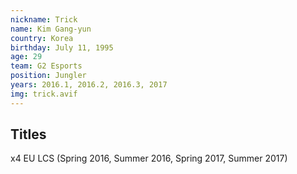 ```yaml
---
nickname: Trick
name: Kim Gang-yun
country: Korea
birthday: July 11, 1995
age: 29
team: G2 Esports
position: Jungler
years: 2016.1, 2016.2, 2016.3, 2017
img: trick.avif
---
```


## Titles

x4 EU LCS (Spring 2016, Summer 2016, Spring 2017, Summer 2017)